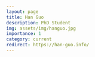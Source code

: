 ```yaml
---
layout: page
title: Han Guo
description: PhD Student
img: assets/img/hanguo.jpg
importance: 1
category: current
redirect: https://han-guo.info/
---
```

